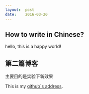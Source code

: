 ```yaml
---
layout:	 post
date:	 2016-03-20
---
```

## How to write in Chinese?

hello, this is a happy world!

## 第二篇博客

主要目的是实验下新效果

This is my [github`s address][github].

[github]:	https://github.com/TimoTokki/
[info by google]:	https://www.google.com.hk/webhp?sourceid=chrome-instant&ion=1&espv=2&ie=UTF-8#q=sublime%20%E4%B8%AD%E6%96%87%E8%BE%93%E5%85%A5
[solution]:	http://www.jianshu.com/p/bf05fb3a4709
[easiest way]:	https://github.com/lyfeyaj/sublime-text-imfix/
[bug`s reason]: https://github.com/lyfeyaj/sublime-text-imfix/blob/master/src/subl

